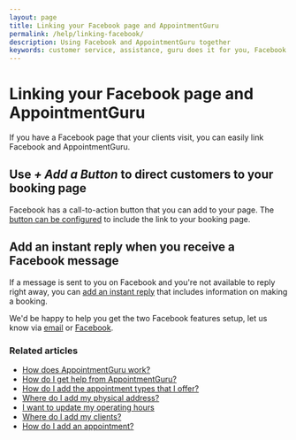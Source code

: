 ```yaml
---
layout: page
title: Linking your Facebook page and AppointmentGuru
permalink: /help/linking-facebook/
description: Using Facebook and AppointmentGuru together
keywords: customer service, assistance, guru does it for you, Facebook
---
```


# Linking your Facebook page and AppointmentGuru

If you have a Facebook page that your clients visit, you can easily link Facebook and AppointmentGuru.

## Use *+ Add a Button* to direct customers to your booking page

Facebook has a call-to-action button that you can add to your page. The [button can be configured](https://www.facebook.com/help/977869848936797?helpref=search&sr=2&query=button) to include the link to your booking page.

## Add an instant reply when you receive a Facebook message

If a message is sent to you on Facebook and you're not available to reply right away, you can [add an instant reply](https://www.facebook.com/help/1615627532020480?helpref=search&sr=1&query=response%20assistant) that includes information on making a booking.

We'd be happy to help you get the two Facebook features setup, let us know via [email](mailto:support@appointmentguru.co) or [Facebook](https://www.facebook.com/appointmentguru).

### Related articles

* [How does AppointmentGuru work?](/help/how-does-appointmentguru-work)
* [How do I get help from AppointmentGuru?](/help/how-do-I-get-help)
* [How do I add the appointment types that I offer?](/help/add-appointment-types)
* [Where do I add my physical address?](/help/add-address)
* [I want to update my operating hours](/help/update-operating-hours)
* [Where do I add my clients?](/help/add-clients)
* [How do I add an appointment?](/help/add-an-appointment)
